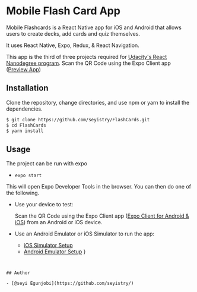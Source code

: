 
# Mobile Flash Card App

Mobile Flashcards is a React Native app for iOS and Android that allows users to create decks, add cards and quiz themselves.

It uses React Native, Expo, Redux, & React Navigation.

This app is the third of three projects required for [Udacity's React Nanodegree program](https://www.udacity.com/course/react-nanodegree--nd019).
Scan the QR Code using the Expo Client app ([Preview App](https://exp://exp.host/@seyistry/FlashCards))

## Installation 

Clone the repository, change directories, and use npm or yarn to install the dependencies.

```bash 
$ git clone https://github.com/seyistry/FlashCards.git
$ cd FlashCards
$ yarn install
```
    
## Usage

The project can be run with expo

- `expo start`

This will open Expo Developer Tools in the browser.  You can then do one of the following.

- Use your device to test:

    Scan the QR Code using the Expo Client app ([Expo Client for Android & iOS](https://expo.io/tools#client))  from an Android or iOS device.
- Use an Android Emulator or iOS Simulator to run the app:
    - [iOS Simulator Setup](https://docs.expo.io/workflow/ios-simulator/)
    - [Android Emulator Setup](https://docs.expo.io/workflow/android-studio-emulator/)
}
```

  
## Author

- [@seyi Egunjobi](https://github.com/seyistry/)

